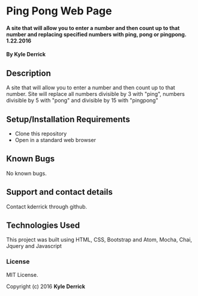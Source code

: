 # Ping Pong Web Page

#### A site that will allow you to enter a number and then count up to that number and replacing specified numbers with ping, pong or pingpong. 1.22.2016

#### By Kyle Derrick

## Description

A site that will allow you to enter a number and then count up to that number. Site will replace all numbers divisible by 3 with "ping", numbers divisible by 5 with "pong" and divisible by 15 with "pingpong"

## Setup/Installation Requirements

* Clone this repository
* Open in a standard web browser

## Known Bugs

No known bugs.

## Support and contact details

Contact kderrick through github.

## Technologies Used

This project was built using HTML, CSS, Bootstrap and Atom, Mocha, Chai, Jquery and Javascript


### License
MIT License.

Copyright (c) 2016  **Kyle Derrick**
